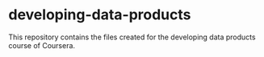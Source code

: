 # developing-data-products

This repository contains the files created for the developing data products course of Coursera.
